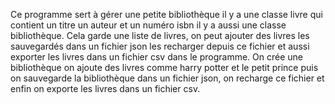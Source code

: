 Ce programme sert à gérer une petite bibliothèque il y a une classe livre qui contient un titre un auteur et un numéro isbn il y a aussi une classe bibliothèque.
Cela garde une liste de livres, on peut ajouter des livres les sauvegardés dans un fichier json les recharger depuis ce fichier et aussi exporter les livres dans un fichier csv dans le programme.
On crée une bibliothèque on ajoute des livres comme harry potter et le petit prince puis on sauvegarde la bibliothèque dans un fichier json, on recharge ce fichier et enfin on exporte les livres dans un fichier csv.
